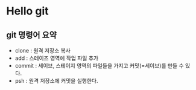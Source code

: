 # Hello git

##  git 명령어 요약

- clone : 원격 저장소 복사
- add  : 스테이즈 영역에 작업 파일 추가
- commit : 세이브, 스테이지 영역의 파일들을 가지고 커밋(=세이브)를 만들 수 있다.
- psh : 원격 저장소에 커밋을 실행한다.